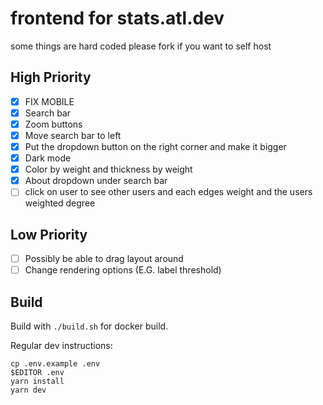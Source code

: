 # frontend for stats.atl.dev

some things are hard coded please fork if you want to self host

## **High Priority**

- [x] FIX MOBILE
- [x] Search bar
- [x] Zoom buttons
- [x] Move search bar to left
- [x] Put the dropdown button on the right corner and make it bigger
- [x] Dark mode
- [x] Color by weight and thickness by weight
- [x] About dropdown under search bar
- [ ] click on user to see other users and each edges weight and the users weighted degree

## **Low Priority**

- [ ] Possibly be able to drag layout around
- [ ] Change rendering options (E.G. label threshold)

## Build

Build with `./build.sh` for docker build.

Regular dev instructions:

```
cp .env.example .env
$EDITOR .env
yarn install
yarn dev
```
